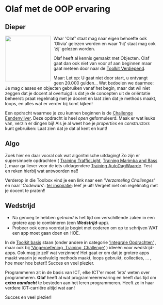 # Olaf met de OOP ervaring

## Dieper
<img style="float: left; padding-right: 10px;" width="150" src="https://stasemsoft.github.io/softwarematerial/docs/personas/figures/olaf-small.png">Waar 'Olaf' staat mag naar eigen behoefte ook 'Olivia' gelezen worden en waar 'hij' staat mag ook 'zij' gelezen worden. 

Olaf heeft al kennis gemaakt met Objecten. Olaf gaat dan ook niet van voor af aan beginnen maar gaat meteen door naar de [Toolkit Verdiepend](../objects/). 

Maar: Let op: U gaat niet door start, u ontvangt geen 20.000 gulden... Wat bedoelen we daarmee: Je mag classes en objecten gebruiken vanaf het begin, maar dat wil niet zeggen dat je docent al overtuigd is dat je de concepten uit de oriëntatie beheerst: praat regelmatig met je docent en laat zien dat je methods maakt, loops, en alles wat er verder bij komt kijken! 

Een opdracht waarmee je zou kunnen beginnen is de 
[Challenge Eendenvijver](../objects/challenges/challenge_Eendenvijver). 
Deze opdracht is heel *open* geformuleerd. Maak er wat leuks van, verzin er dingen bij! Als je al weet hoe je *properties* en *constructors* kunt gebruiken: Laat zien dat je dat al kent en kunt! 

## Algo

Zoek hier en daar vooral ook wat algoritmische uitdaging! 
Zo zijn er supersimpele opdrachten (
[Training TrafficLight](../objects/training_Class_TrafficLight), 
[Training Marimba and Bass](../objects/training_Marimba_and_Bass)
), maar ga liever voor de iets uitdagendere
[Training AutoDagWaarde](../objects/challenges/training_AutoDagWaarde).
Test en reken hierbij wat antwoorden na!! 

Verderop in die Toolbox vind je een link naar een 
'*Verzameling Challenges*' en naar 
'*Codewars*': 
[ter inspiratie](../objects/#diverse-uitdagingen-ter-inspi): leef je uit! Vergeet niet om regelmatig met je docent te praten!! 



## Wedstrijd

+ Na genoeg te hebben *getraind* is het tijd om verschillende zaken in een grotere app te combineren (een ***Wedstrijd***-app). 
+ Probeer ook eens voordat je begint met coderen om op te schrijven WAT een app moet gaan doen en HOE. 

In de  [Toolkit basis](../basic) staan (onder andere in categorie 
['Integrale Opdrachten'](../basic/#integrale-opdrachten)
, maar ook bij ['Vingeroefening, Training, Challenge'](../basic/#vingeroefening-training-challenge) ) ideeën voor wedstrijd-apps. Ook mag je zelf wat verzinnen! Het gaat er om dat je grotere apps maakt waarin je veelvuldig methods maakt, loops gebruikt, collecties, ... , hoe meer hoe beter!!  Succes en veel plezier.


Programmeren zit in de basis van ICT, elke ICT'er moet 'iets' weten over programmeren. **Olaf** heeft al wat programmeerervaring en heeft dus tijd om ***extra aandacht*** te besteden aan het leren programmeren. Heeft ze in haar verdere ICT-carriëre altijd wat aan! 


Succes en veel plezier! 
